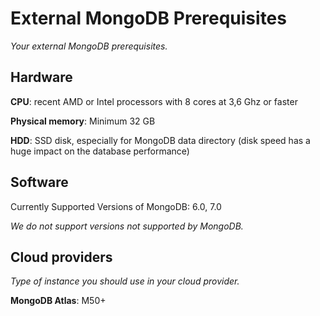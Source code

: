 # External MongoDB Prerequisites

*Your external MongoDB prerequisites.*

## Hardware

**CPU**: recent AMD or Intel processors with 8 cores at 3,6 Ghz or faster

**Physical memory**: Minimum 32 GB

**HDD**: SSD disk, especially for MongoDB data directory (disk speed has a huge impact on the database performance)

## Software

Currently Supported Versions of MongoDB: 6.0, 7.0

*We do not support versions not supported by MongoDB.* 

## Cloud providers

*Type of instance you should use in your cloud provider.*

**MongoDB Atlas**: M50+
